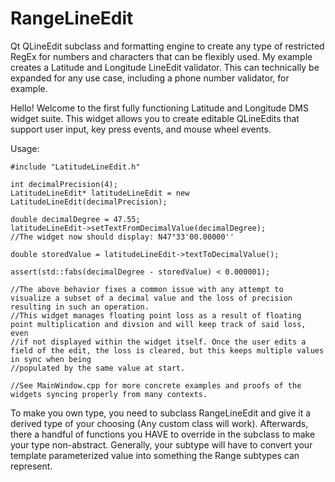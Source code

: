 # RangeLineEdit
Qt QLineEdit subclass and formatting engine to create any type of restricted RegEx for numbers and characters that can be flexibly used. 
My example creates a Latitude and Longitude LineEdit validator.
This can technically be expanded for any use case, including a phone number validator, for example.

Hello! Welcome to the first fully functioning Latitude and Longitude DMS widget suite. 
This widget allows you to create editable QLineEdits that support user input, key press events, and mouse wheel events.

Usage:
```
#include "LatitudeLineEdit.h"

int decimalPrecision(4);
LatitudeLineEdit* latitudeLineEdit = new LatitudeLineEdit(decimalPrecision);

double decimalDegree = 47.55;
latitudeLineEdit->setTextFromDecimalValue(decimalDegree);
//The widget now should display: N47°33'00.00000''

double storedValue = latitudeLineEdit->textToDecimalValue();

assert(std::fabs(decimalDegree - storedValue) < 0.000001);

//The above behavior fixes a common issue with any attempt to visualize a subset of a decimal value and the loss of precision resulting in such an operation.
//This widget manages floating point loss as a result of floating point multiplication and divsion and will keep track of said loss, even
//if not displayed within the widget itself. Once the user edits a field of the edit, the loss is cleared, but this keeps multiple values in sync when being
//populated by the same value at start.

//See MainWindow.cpp for more concrete examples and proofs of the widgets syncing properly from many contexts.

```

To make you own type, you need to subclass RangeLineEdit and give it a derived type of your choosing (Any custom class will work). Afterwards, there a handful of functions you HAVE to override in the subclass to make your type non-abstract. Generally, your subtype will have to convert your template parameterized value into something the Range subtypes can represent.
